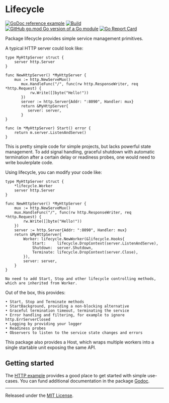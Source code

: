 # Lifecycle

[![GoDoc reference example](https://img.shields.io/badge/godoc-reference-blue.svg)](https://pkg.go.dev/go.tickamp.dev/lifecycle)
[![Build](https://github.com/tickamp/lifecycle/workflows/CI/badge.svg)](https://github.com/tickamp/lifecycle/actions?query=workflow%3ACI+branch%3Amaster)
[![GitHub go.mod Go version of a Go module](https://img.shields.io/github/go-mod/go-version/gomods/athens.svg)](https://github.com/tickamp/lifecycle)
[![Go Report Card](https://goreportcard.com/badge/go.tickamp.dev/lifecycle)](https://goreportcard.com/report/go.tickamp.dev/lifecycle)

Package lifecycle provides simple service management primitives.

A typical HTTP server could look like:

    type MyHttpServer struct {
        server http.Server
    }

    func NewHttpServer() *MyHttpServer {
        mux := http.NewServeMux()
           mux.HandleFunc("/", func(rw http.ResponseWriter, req *http.Request) {
               rw.Write([]byte("Hello!"))
           })
           server := http.Server{Addr: ":8090", Handler: mux}
           return &MyHttpServer{
              server: server,
           }
    }

    func (m *MyHttpServer) Start() error {
        return m.server.ListenAndServe()
    }

This is pretty simple code for simple projects, but lacks powerful state
management. To add signal handling, graceful shutdown with automatic
termination after a certain delay or readiness probes, one would need to
write boulerplate code.

Using lifecycle, you can modify your code like:

    type MyHttpServer struct {
        *lifecycle.Worker
        server http.Server
    }

    func NewHttpServer() *MyHttpServer {
        mux := http.NewServeMux()
        mux.HandleFunc("/", func(rw http.ResponseWriter, req *http.Request) {
            rw.Write([]byte("Hello!"))
        })
        server := http.Server{Addr: ":8090", Handler: mux}
        return &MyHttpServer{
            Worker: lifecycle.NewWorker(&lifecycle.Hooks{
                Start:     lifecycle.DropContext(server.ListenAndServe),
                Shutdown:  server.Shutdown,
                Terminate: lifecycle.DropContext(server.Close),
            }),
            server: server,
        }
    }

    No need to add Start, Stop and other lifecycle controlling methods,
    which are inherited from Worker.

Out of the box, this provides:

    • Start, Stop and Terminate methods
    • StartBackground, providing a non-blocking alternative
    • Graceful termination timeout, terminating the service
    • Error handling and filtering, for example to ignore http.ErrServerClosed
    • Logging by providing your logger
    • Readiness probes
    • Observers to listen to the service state changes and errors

This package also provides a Host, which wraps multiple workers into a single
startable unit exposing the same API.

## Getting started

The [HTTP example](https://github.com/tickamp/lifecycle/tree/master/examples/http) provides a good place to get started with simple use-cases. You can fund additional documentation in the package [Godoc](https://goreportcard.com/report/go.tickamp.dev/lifecycle).

---

Released under the [MIT License](https://github.com/tickamp/lifecycle/blob/master/LICENSE).
